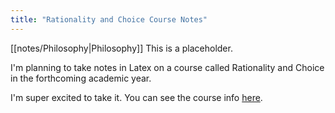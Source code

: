```yaml
---
title: "Rationality and Choice Course Notes"
---
```

[[notes/Philosophy|Philosophy]]
This is a placeholder.

I'm planning to take notes in Latex on a course called Rationality and Choice in the forthcoming academic year.

I'm super excited to take it. You can see the course info [here](https://www.lse.ac.uk/resources/calendar2023-2024/courseGuides/PH/2023_PH301.htm). 

 